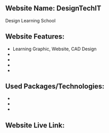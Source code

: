 ## Website Name: DesignTechIT
Design Learning School

## Website Features:

- Learning Graphic, Website, CAD Design
- 
- 
- 
- 

## Used Packages/Technologies:

- 
- 
- 

## Website Live Link:
